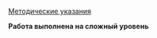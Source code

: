 [Методические указания](https://github.com/eeeeagle/SP_1/files/9845164/Guide.pdf)

__Работа выполнена на сложный уровень__
